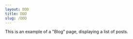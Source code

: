 ```yaml
---
layout: DDD
title: DDD
slug: /DDD
---
```


This is an example of a "Blog" page, displaying a list of posts.
<br />
